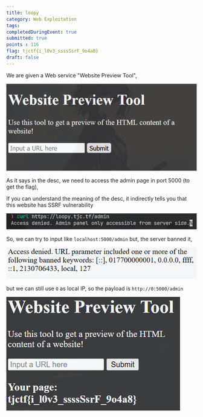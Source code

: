 ```yaml
---
title: loopy
category: Web Exploitation
tags: 
completedDuringEvent: true
submitted: true
points : 116
flag: tjctf{i_l0v3_ssssSsrF_9o4a8}
draft: false
---
```

We are given a Web service "Website Preview Tool",

![](loopyweb.png)

As it says in the desc, we need to access the admin page in port 5000 (to get the flag),

If you can understand the meaning of the desc, it indirectly tells you that this website has SSRF vulnerability

![](loopyadmin.png)

So, we can try to input like `localhost:5000/admin` but, the server banned it,

![](loopyerror.png)

but we can still use `0` as local IP, so the payload is `http://0:5000/admin`

![](loopyflag.png)

